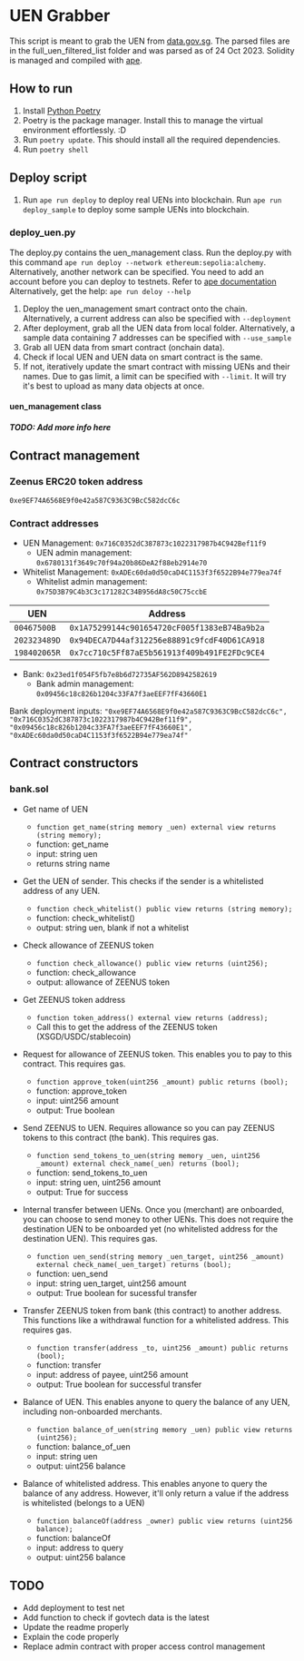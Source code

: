 # UEN Grabber
This script is meant to grab the UEN from [data.gov.sg](data.gov.sg). The parsed files are in the full_uen_filtered_list folder and was parsed as of 24 Oct 2023. Solidity is managed and compiled with [ape](https://docs.apeworx.io/ape/stable/userguides/quickstart.html).
## How to run 
1. Install [Python Poetry](https://python-poetry.org/)
1. Poetry is the package manager. Install this to manage the virtual environment effortlessly. :D
1. Run `poetry update`. This should install all the required dependencies. 
1. Run `poetry shell`

## Deploy script
1. Run `ape run deploy` to deploy real UENs into blockchain. Run `ape run deploy_sample` to deploy some sample UENs into blockchain.

### deploy_uen.py
The deploy.py contains the uen_management class.
Run the deploy.py with this command `ape run deploy --network ethereum:sepolia:alchemy`. Alternatively, another network can be specified. 
You need to add an account before you can deploy to testnets. Refer to [ape documentation](https://docs.apeworx.io/ape/stable/userguides/accounts.html#live-network-accounts)
Alternatively, get the help: `ape run deloy --help`
1. Deploy the uen_management smart contract onto the chain. Alternatively, a current address can also be specified with `--deployment`
1. After deployment, grab all the UEN data from local folder. Alternatively, a sample data containing 7 addresses can be specified with `--use_sample`
1. Grab all UEN data from smart contract (onchain data).
1. Check if local UEN and UEN data on smart contract is the same.
1. If not, iteratively update the smart contract with missing UENs and their names. Due to gas limit, a limit can be specified with `--limit`. It will try it's best to upload as many data objects at once. 

#### uen_management class
##### TODO: Add more info here

## Contract management
### Zeenus ERC20 token address
`0xe9EF74A6568E9f0e42a587C9363C9BcC582dcC6c`

### Contract addresses
* UEN Management: `0x716C0352dC387873c1022317987b4C942Bef11f9`
  * UEN admin management: `0x6780131f3649c70f94a20b86DeA2f88eb2914e70`
* Whitelist Management: `0xADEc60da0d50caD4C1153f3f6522B94e779ea74f`
  * Whitelist admin management: `0x75D3B79C4b3C3c171282C34B956dA8c50C75ccbE`

| UEN | Address |
| ----------- | ----------- |
| `00467500B` | `0x1A75299144c901654720cF005f1383eB74Ba9b2a` | 
| `202323489D` | `0x94DECA7D44af312256e88891c9fcdF40D61CA918` | `AGZ FOOD PTE LTD` |
| `198402065R` | `0x7cc710c5Ff87aE5b561913f409b491FE2FDc9CE4` | `WATCHES` |

* Bank: `0x23ed1f054F5fb7e8b6d72735AF562D8942582619`
  * Bank admin management: `0x09456c18c826b1204c33FA7f3aeEEF7fF43660E1`

Bank deployment inputs:
`"0xe9EF74A6568E9f0e42a587C9363C9BcC582dcC6c", "0x716C0352dC387873c1022317987b4C942Bef11f9", "0x09456c18c826b1204c33FA7f3aeEEF7fF43660E1", "0xADEc60da0d50caD4C1153f3f6522B94e779ea74f"`

## Contract constructors
### bank.sol
* Get name of UEN
  * `function get_name(string memory _uen) external view returns (string memory);`
  * function: get_name
  * input: string uen
  * returns string name

* Get the UEN of sender. This checks if the sender is a whitelisted address of any UEN. 
  * `function check_whitelist() public view returns (string memory);`
  * function: check_whitelist()
  * output: string uen, blank if not a whitelist

* Check allowance of ZEENUS token
  * `function check_allowance() public view returns (uint256);`
  * function: check_allowance
  * output: allowance of ZEENUS token

* Get ZEENUS token address
  * `function token_address() external view returns (address);`
  * Call this to get the address of the ZEENUS token (XSGD/USDC/stablecoin)

* Request for allowance of ZEENUS token. This enables you to pay to this contract. This requires gas.
  * `function approve_token(uint256 _amount) public returns (bool);`
  * function: approve_token
  * input: uint256 amount
  * output: True boolean

* Send ZEENUS to UEN. Requires allowance so you can pay ZEENUS tokens to this contract (the bank). This requires gas.
  * `function send_tokens_to_uen(string memory _uen, uint256 _amount) external check_name(_uen) returns (bool);` 
  * function: send_tokens_to_uen
  * input: string uen, uint256 amount
  * output: True for success

* Internal transfer between UENs. Once you (merchant) are onboarded, you can choose to send money to other UENs. This does not require the destination UEN to be onboarded yet (no whitelisted address for the destination UEN). This requires gas. 
  * `function uen_send(string memory _uen_target, uint256 _amount) external check_name(_uen_target) returns (bool);`
  * function: uen_send
  * input: string uen_target, uint256 amount
  * output: True boolean for sucessful transfer

* Transfer ZEENUS token from bank (this contract) to another address. This functions like a withdrawal function for a whitelisted address. This requires gas.
  * `function transfer(address _to, uint256 _amount) public returns (bool);`
  * function: transfer
  * input: address of payee, uint256 amount
  * output: True boolean for successful transfer

* Balance of UEN. This enables anyone to query the balance of any UEN, including non-onboarded merchants.
  * `function balance_of_uen(string memory _uen) public view returns (uint256);`
  * function: balance_of_uen
  * input: string uen
  * output: uint256 balance

* Balance of whitelisted address. This enables anyone to query the balance of any address. However, it'll only return a value if the address is whitelisted (belongs to a UEN)
  * `function balanceOf(address _owner) public view returns (uint256 balance);` 
  * function: balanceOf
  * input: address to query
  * output: uint256 balance

## TODO
* Add deployment to test net
* Add function to check if govtech data is the latest
* Update the readme properly
* Explain the code properly
* Replace admin contract with proper access control management